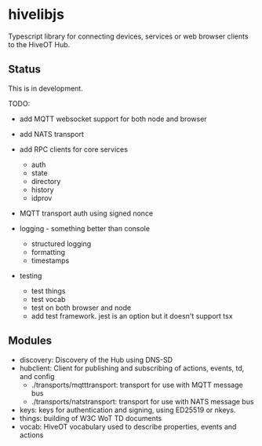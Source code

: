 # hivelibjs

Typescript library for connecting devices, services or web browser clients to the HiveOT Hub.

## Status

This is in development.

TODO:
* add MQTT websocket support for both node and browser
* add NATS transport
* add RPC clients for core services
	* auth
	* state
	* directory
	* history
	* idprov

* MQTT transport auth using signed nonce

* logging - something better than console
	* structured logging
	* formatting
	* timestamps

* testing
	* test things
	* test vocab
	* test on both browser and node
	* add test framework. jest is an option but it doesn't support tsx

## Modules

* discovery: Discovery of the Hub using DNS-SD
* hubclient: Client for publishing and subscribing of actions, events, td, and config
	* ./transports/mqtttransport: transport for use with MQTT message bus
	* ./transports/natstransport: transport for use with NATS message bus
* keys: keys for authentication and signing, using ED25519 or nkeys.
* things: building of W3C WoT TD documents
* vocab: HiveOT vocabulary used to describe properties, events and actions 

